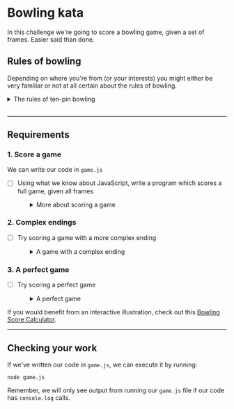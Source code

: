 # Bowling kata

In this challenge we're going to score a bowling game, given a set of frames. Easier said than done.

## Rules of bowling

Depending on where you're from (or your interests) you might either be very familiar or not at all certain about the rules of bowling. 

<details>
  <summary>The rules of ten-pin bowling</summary>
  
  Here we're **not** speaking of cricket, or lawn bowls! Ten pins in a lane, rental shoes that smell of disinfectant, coloured balls with holes that never seem to quite fit your fingers... **that's** the kind of bowling we want to score.

  * Each player usually gets two balls per **frame**. There are ten frames.
  * If a player knocks down all the pins with **one** ball, that's a **strike**.
    * A strike scores ten points **plus the score for the next two balls**.
  * If a player knocks down all the pins with **two** balls, that's a **spare**.
    * A spare scores ten points **plus the score for the next ball**.
  * If a player doesn't knock down all the pins in a frame, they just get one point for each pin they do manage to knock down.
  * On the tenth frame, if the first two balls contain a strike or make a spare, the player gets a third ball.
  * The maximum possible score (a "perfect game" of all strikes) is 300.

  [This WikiHow page](http://www.wikihow.com/Score-Bowling) has some more detail on how to keep score.
</details>
<br />

----

## Requirements

### 1. Score a game

We can write our code in `game.js`

- [ ] Using what we know about JavaScript, write a program which scores a full game, given all frames
  <details style="padding-left: 2em">
    <summary>More about scoring a game</summary>

    Assume we already know how many pins were knocked down in each frame. You can come up with your own way to represent that data, but we suggest you use something like this example:

    ```js
      const frames = [
        [1, 2], [6, 4], [5, 4], [10, 0], [7, 2], [10, 0], [10, 0], [5, 2], [7, 0], [4, 4]
      ]
    ```

    The score for this game is 119.
  </details>

### 2. Complex endings

- [ ] Try scoring a game with a more complex ending
  <details style="padding-left: 2em">
    <summary>A game with a complex ending</summary>

    The frames of a game with a more complex ending might look like:
    ```js
      const frames = [
        [1, 2], [6, 4], [5, 4], [10, 0], [7, 2], [10, 0], [10, 0], [5, 2], [7, 0], [10, 10, 10]
      ]
    ```
    
    The score for this game is 141.
  </details>

### 3. A perfect game

- [ ] Try scoring a perfect game
  <details style="padding-left: 2em">
    <summary>A perfect game</summary>

    The frames of a perfect game would look like:
    ```js
    const frames = [
      [10, 0], [10, 0], [10, 0], [10, 0], [10, 0], [10, 0], [10, 0], [10, 0], [10, 0], [10, 10, 10]
    ]
    ```

    The score for this game is 300.
  </details>

If you would benefit from an interactive illustration, check out this [Bowling Score Calculator](http://www.bowlinggenius.com/).

---
## Checking your work

If we've written our code in `game.js`, we can execute it by running:
```
node game.js
```
Remember, we will only see output from running our `game.js` file if our code has `console.log` calls.
